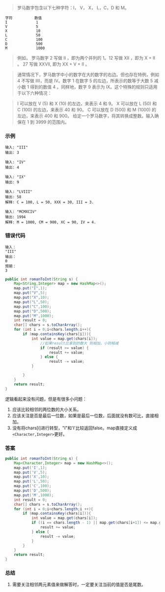>罗马数字包含以下七种字符：I， V， X， L，C，D 和 M。
```
字符          数值
I             1
V             5
X             10
L             50
C             100
D             500
M             1000
```
>例如， 罗马数字 2 写做 II ，即为两个并列的 1。12 写做 XII ，即为 X + II 。 27 写做  XXVII, 即为 XX + V + II 。

>通常情况下，罗马数字中小的数字在大的数字的右边。但也存在特例，例如 4 不写做 IIII，而是 IV。数字 1 在数字 5 的左边，所表示的数等于大数 5 减小数 1 得到的数值 4 。同样地，数字 9 表示为 IX。这个特殊的规则只适用于以下六种情况：

>I 可以放在 V (5) 和 X (10) 的左边，来表示 4 和 9。
X 可以放在 L (50) 和 C (100) 的左边，来表示 40 和 90。 
C 可以放在 D (500) 和 M (1000) 的左边，来表示 400 和 900。
给定一个罗马数字，将其转换成整数。输入确保在 1 到 3999 的范围内。


###   示例 
```
输入: "III"
输出: 3

输入: "IV"
输出: 4

输入: "IX"
输出: 9

输入: "LVIII"
输出: 58
解释: C = 100, L = 50, XXX = 30, III = 3.

输入: "MCMXCIV"
输出: 1994
解释: M = 1000, CM = 900, XC = 90, IV = 4.
```


###   错误代码
```
输入：
"III"
输出：
0
预期：
3
```
```java
public int romanToInt(String s) {
    Map<String,Integer> map = new HashMap<>();
    map.put("I",1);
    map.put("V",5);
    map.put("X",10);
    map.put("L",50);
    map.put("C",100);
    map.put("D",500);
    map.put("M",1000);
    int result = 0;
    char[] chars = s.toCharArray();
    for (int i = 0;i<chars.length;i++){
        if (map.containsKey(chars[i])){
            int value = map.get(chars[i]);
                //如果result比拿到的数大 则相加，小则相减
                if (result >= value) {
                    result += value;
                } else {
                    result -= value;
            }

        }
    }
    return result;
}
```
逻辑看起来没有问题，但是有很多小问题：
1. 应该比较相邻的两位数的大小关系。
2. 应该关注是否是最后一位数，如果是最后一位数，后面就没有数可比，直接相加。
3. 没有将chars[i]进行转型，"I"和'I'比较返回false。map直接定义成`<Character,Integer>`更好。

###   答案
```java
public int romanToInt(String s) {
    Map<Character,Integer> map = new HashMap<>();
    map.put('I',1);
    map.put('V',5);
    map.put('X',10);
    map.put('L',50);
    map.put('C',100);
    map.put('D',500);
    map.put('M',1000);
    int result = 0;
    char[] chars = s.toCharArray();
    for (int i = 0;i<chars.length;i ++){
        if (map.containsKey(chars[i])){
            int value = map.get(chars[i]);
            if ((i == chars.length - 1) || map.get(chars[i+1]) <= map.get(chars[i])) {
                result += value;
            } else {
                result -= value;
            }
        }
    }
    return result;
}
```
###   总结
1. 需要关注相邻两元素值来做解答时，一定要关注当前的值是否是尾数。
